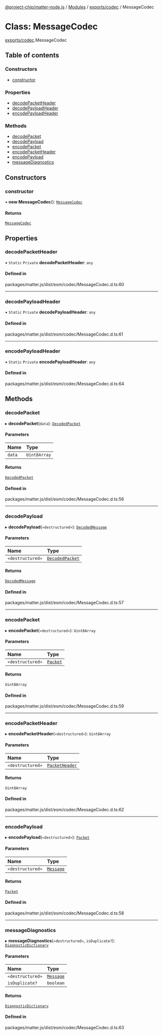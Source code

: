 [@project-chip/matter-node.js](../README.md) / [Modules](../modules.md) / [exports/codec](../modules/exports_codec.md) / MessageCodec

# Class: MessageCodec

[exports/codec](../modules/exports_codec.md).MessageCodec

## Table of contents

### Constructors

- [constructor](exports_codec.MessageCodec.md#constructor)

### Properties

- [decodePacketHeader](exports_codec.MessageCodec.md#decodepacketheader)
- [decodePayloadHeader](exports_codec.MessageCodec.md#decodepayloadheader)
- [encodePayloadHeader](exports_codec.MessageCodec.md#encodepayloadheader)

### Methods

- [decodePacket](exports_codec.MessageCodec.md#decodepacket)
- [decodePayload](exports_codec.MessageCodec.md#decodepayload)
- [encodePacket](exports_codec.MessageCodec.md#encodepacket)
- [encodePacketHeader](exports_codec.MessageCodec.md#encodepacketheader)
- [encodePayload](exports_codec.MessageCodec.md#encodepayload)
- [messageDiagnostics](exports_codec.MessageCodec.md#messagediagnostics)

## Constructors

### constructor

• **new MessageCodec**(): [`MessageCodec`](exports_codec.MessageCodec.md)

#### Returns

[`MessageCodec`](exports_codec.MessageCodec.md)

## Properties

### decodePacketHeader

▪ `Static` `Private` **decodePacketHeader**: `any`

#### Defined in

packages/matter.js/dist/esm/codec/MessageCodec.d.ts:60

___

### decodePayloadHeader

▪ `Static` `Private` **decodePayloadHeader**: `any`

#### Defined in

packages/matter.js/dist/esm/codec/MessageCodec.d.ts:61

___

### encodePayloadHeader

▪ `Static` `Private` **encodePayloadHeader**: `any`

#### Defined in

packages/matter.js/dist/esm/codec/MessageCodec.d.ts:64

## Methods

### decodePacket

▸ **decodePacket**(`data`): [`DecodedPacket`](../interfaces/exports_codec.DecodedPacket.md)

#### Parameters

| Name | Type |
| :------ | :------ |
| `data` | `Uint8Array` |

#### Returns

[`DecodedPacket`](../interfaces/exports_codec.DecodedPacket.md)

#### Defined in

packages/matter.js/dist/esm/codec/MessageCodec.d.ts:56

___

### decodePayload

▸ **decodePayload**(`«destructured»`): [`DecodedMessage`](../interfaces/exports_codec.DecodedMessage.md)

#### Parameters

| Name | Type |
| :------ | :------ |
| `«destructured»` | [`DecodedPacket`](../interfaces/exports_codec.DecodedPacket.md) |

#### Returns

[`DecodedMessage`](../interfaces/exports_codec.DecodedMessage.md)

#### Defined in

packages/matter.js/dist/esm/codec/MessageCodec.d.ts:57

___

### encodePacket

▸ **encodePacket**(`«destructured»`): `Uint8Array`

#### Parameters

| Name | Type |
| :------ | :------ |
| `«destructured»` | [`Packet`](../interfaces/exports_codec.Packet.md) |

#### Returns

`Uint8Array`

#### Defined in

packages/matter.js/dist/esm/codec/MessageCodec.d.ts:59

___

### encodePacketHeader

▸ **encodePacketHeader**(`«destructured»`): `Uint8Array`

#### Parameters

| Name | Type |
| :------ | :------ |
| `«destructured»` | [`PacketHeader`](../interfaces/exports_codec.PacketHeader.md) |

#### Returns

`Uint8Array`

#### Defined in

packages/matter.js/dist/esm/codec/MessageCodec.d.ts:62

___

### encodePayload

▸ **encodePayload**(`«destructured»`): [`Packet`](../interfaces/exports_codec.Packet.md)

#### Parameters

| Name | Type |
| :------ | :------ |
| `«destructured»` | [`Message`](../interfaces/exports_codec.Message.md) |

#### Returns

[`Packet`](../interfaces/exports_codec.Packet.md)

#### Defined in

packages/matter.js/dist/esm/codec/MessageCodec.d.ts:58

___

### messageDiagnostics

▸ **messageDiagnostics**(`«destructured»`, `isDuplicate?`): [`DiagnosticDictionary`](exports_mdns._internal_.DiagnosticDictionary.md)

#### Parameters

| Name | Type |
| :------ | :------ |
| `«destructured»` | [`Message`](../interfaces/exports_codec.Message.md) |
| `isDuplicate?` | `boolean` |

#### Returns

[`DiagnosticDictionary`](exports_mdns._internal_.DiagnosticDictionary.md)

#### Defined in

packages/matter.js/dist/esm/codec/MessageCodec.d.ts:63
